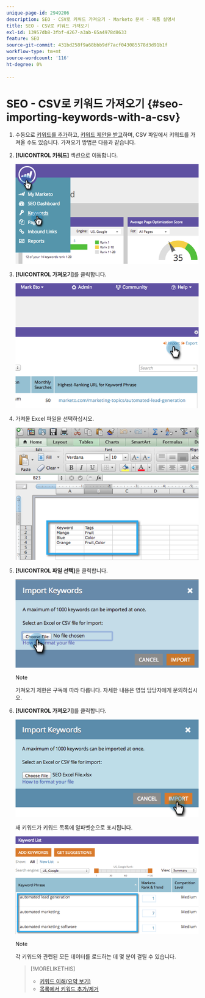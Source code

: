 ```yaml
---
unique-page-id: 2949206
description: SEO - CSV로 키워드 가져오기 - Marketo 문서 - 제품 설명서
title: SEO - CSV로 키워드 가져오기
exl-id: 13957db8-3fbf-4267-a3ab-65a4978d8633
feature: SEO
source-git-commit: 431bd258f9a68bbb9df7acf043085578d3d91b1f
workflow-type: tm+mt
source-wordcount: '116'
ht-degree: 0%

---
```


# SEO - CSV로 키워드 가져오기 {#seo-importing-keywords-with-a-csv}

1. 수동으로 [키워드를 추가](/help/marketo/product-docs/additional-apps/seo/keywords/seo-add-keywords.md)하고, [키워드 제안을 받고](/help/marketo/product-docs/additional-apps/seo/keywords/seo-get-suggested-keywords.md)하며, CSV 파일에서 키워드를 가져올 수도 있습니다. 가져오기 방법은 다음과 같습니다.

1. **[!UICONTROL 키워드]** 섹션으로 이동합니다.

   ![](assets/image2014-9-18-11-3a44-3a25.png)

1. **[!UICONTROL 가져오기]**&#x200B;를 클릭합니다.

   ![](assets/image2014-9-18-11-3a44-3a36.png)

1. 가져올 Excel 파일을 선택하십시오.

   ![](assets/image2014-9-18-11-3a44-3a42.png)

1. **[!UICONTROL 파일 선택]**&#x200B;을 클릭합니다.

   ![](assets/image2014-9-18-11-3a44-3a46.png)

   >[!NOTE]
   >
   >가져오기 제한은 구독에 따라 다릅니다. 자세한 내용은 영업 담당자에게 문의하십시오.

1. **[!UICONTROL 가져오기]**&#x200B;를 클릭합니다.

   ![](assets/image2014-9-18-11-3a45-3a25.png)

   새 키워드가 키워드 목록에 알파벳순으로 표시됩니다.

   ![](assets/image2014-9-18-11-3a45-3a30.png)

   >[!NOTE]
   >
   >각 키워드와 관련된 모든 데이터를 로드하는 데 몇 분이 걸릴 수 있습니다.

   >[!MORELIKETHIS]
   >
   >* [키워드 이해(요약 보기)](/help/marketo/product-docs/additional-apps/seo/keywords/seo-understanding-keywords.md)
   >* [목록에서 키워드 추가/제거](/help/marketo/product-docs/additional-apps/seo/keywords/seo-add-remove-keywords-from-a-list.md)
